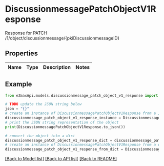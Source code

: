# DiscussionmessagePatchObjectV1Response

Response for PATCH /1/object/discussionmessage/{pkiDiscussionmessageID}

## Properties

Name | Type | Description | Notes
------------ | ------------- | ------------- | -------------

## Example

```python
from eZmaxApi.models.discussionmessage_patch_object_v1_response import DiscussionmessagePatchObjectV1Response

# TODO update the JSON string below
json = "{}"
# create an instance of DiscussionmessagePatchObjectV1Response from a JSON string
discussionmessage_patch_object_v1_response_instance = DiscussionmessagePatchObjectV1Response.from_json(json)
# print the JSON string representation of the object
print(DiscussionmessagePatchObjectV1Response.to_json())

# convert the object into a dict
discussionmessage_patch_object_v1_response_dict = discussionmessage_patch_object_v1_response_instance.to_dict()
# create an instance of DiscussionmessagePatchObjectV1Response from a dict
discussionmessage_patch_object_v1_response_from_dict = DiscussionmessagePatchObjectV1Response.from_dict(discussionmessage_patch_object_v1_response_dict)
```
[[Back to Model list]](../README.md#documentation-for-models) [[Back to API list]](../README.md#documentation-for-api-endpoints) [[Back to README]](../README.md)


